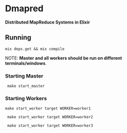# Dmapred

**Distributed MapReduce Systems in Elixir**

## Running
```
mix deps.get && mix compile
```
NOTE: **Master and all workers should be run on different terminals/windows**.

### Starting Master

``` make start_master```

### Starting Workers
``` make start_worker target WORKER=worker1 ```

``` make start_worker target WORKER=worker2```

``` make start_worker target WORKER=worker3```



